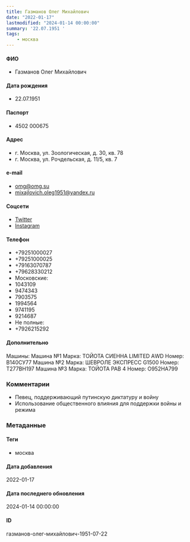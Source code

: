 ```yaml
---
title: Газманов Олег Михайлович
date: "2022-01-17"
lastmodified: "2024-01-14 00:00:00"
summary: '22.07.1951 '
tags: 
    - москва
---
```

<!--# pp1-->
<!--## Фигурант-->
<!--### Личные данные-->
#### ФИО
- Газманов Олег Михайлович
#### Дата рождения
- 22.07.1951
#### Паспорт
- 4502 000675
#### Адрес
- г. Москва, ул. Зоологическая, д. 30, кв. 78
-  г. Москва, ул. Рочдельская, д. 11/5, кв. 7
#### e-mail
- omg@omg.su
- mixajlovich.oleg1951@yandex.ru
#### Соцсети
- [Twitter](https://twitter.com/oleggazmanov)
- [Instagram](https://instagram.com/oleggazmanov/)
#### Телефон
- +79251000027
- +79251000025
- +79163070787
- +79628330212
- Московские:
- 1043109
- 9474343
- 7903575
- 1994564
- 9741195
- 9214687
- Не полные:
- +7926215292
#### Дополнительно
Машины:
Машина №1
Марка: ТОЙОТА СИЕННА LIМIТЕD АWD
Номер: В140СУ77
Машина №2
Марка: ШЕВРОЛЕ ЭКСПРЕСС G1500
Номер: Т277ВН197
Машина №3
Марка: ТОЙОТА РАВ 4
Номер: О952НА799
### Комментарии
- Певец, поддерживающий путинскую диктатуру и войну
- Использование общественного влияния для поддержки войны и режима
### Метаданные
#### Теги
- москва
#### Дата добавления
2022-01-17
#### Дата последнего обновления
2024-01-14 00:00:00
#### ID
газманов-олег-михайлович-1951-07-22
<!--## END;-->
